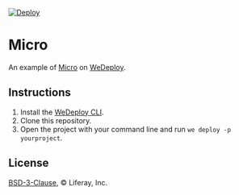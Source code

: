 [![Deploy](https://cdn.wedeploy.com/images/deploy.svg)](https://console.wedeploy.com/deploy?repo=https://github.com/wedeploy-examples/micro-example)

# Micro

An example of [Micro](https://github.com/zeit/micro) on [WeDeploy](https://wedeploy.com/).

## Instructions

1. Install the [WeDeploy CLI](https://wedeploy.com/docs/intro/using-the-command-line/).
2. Clone this repository.
3. Open the project with your command line and run `we deploy -p yourproject`.

## License

[BSD-3-Clause](./LICENSE.md), © Liferay, Inc.
